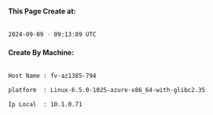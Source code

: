 
   
#### This Page Create at:

```bash

2024-09-09 - 09:13:09 UTC

```

#### Create By Machine:

```bash

Host Name : fv-az1385-794

platform  : Linux-6.5.0-1025-azure-x86_64-with-glibc2.35

Ip Local  : 10.1.0.71

```

